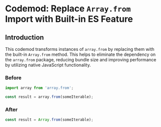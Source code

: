 # Codemod: Replace `Array.from` Import with Built-in ES Feature

## Introduction

This codemod transforms instances of `array.from` by replacing them with the built-in `Array.from` method. This helps to eliminate the dependency on the `array.from` package, reducing bundle size and improving performance by utilizing native JavaScript functionality.

### Before

```javascript
import array from 'array.from';

const result = array.from(someIterable);
```

### After

```javascript
const result = Array.from(someIterable);
```